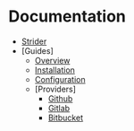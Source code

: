 # Documentation

- [Strider](introduction.md)
- [Guides]
  - [Overview](guides/platform-overview.md)
  - [Installation](guides/how-to-install.md)
  - [Configuration](guides/configuration.md)
  - [Providers]
    - [Github](guides/providers/github.md)
    - [Gitlab](guides/providers/gitlab.md)
    - [Bitbucket](guides/providers/bitbucket.md)
